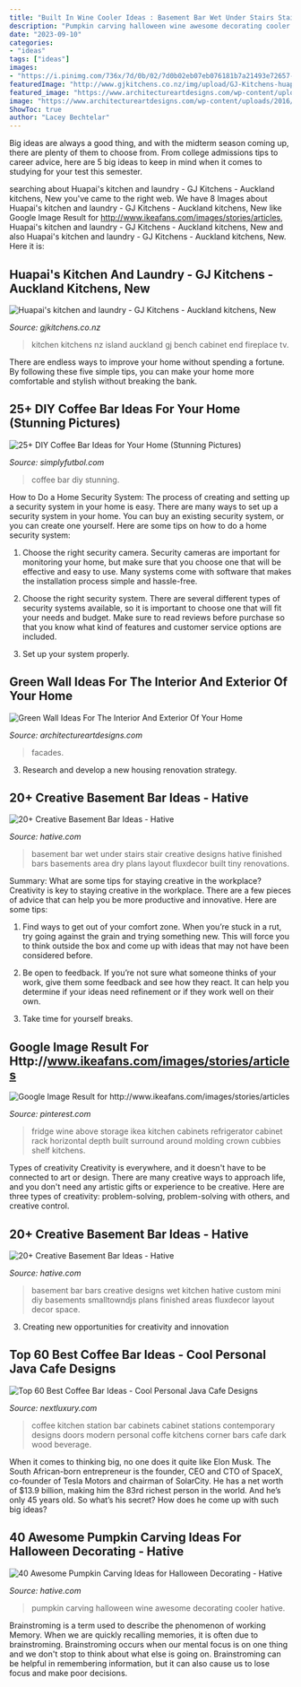 ```yaml
---
title: "Built In Wine Cooler Ideas : Basement Bar Wet Under Stairs Stair Creative Designs Hative Finished Bars Basements Area Dry Plans Layout Fluxdecor Built Tiny Renovations"
description: "Pumpkin carving halloween wine awesome decorating cooler hative"
date: "2023-09-10"
categories:
- "ideas"
tags: ["ideas"]
images:
- "https://i.pinimg.com/736x/7d/0b/02/7d0b02eb07eb076181b7a21493e72657--fridge-storage-wine-storage.jpg"
featuredImage: "http://www.gjkitchens.co.nz/img/upload/GJ-Kitchens-huapais-kitchen-photo4-20181017022428242.jpg"
featured_image: "https://www.architectureartdesigns.com/wp-content/uploads/2016/06/1-58.jpg"
image: "https://www.architectureartdesigns.com/wp-content/uploads/2016/06/1-58.jpg"
ShowToc: true
author: "Lacey Bechtelar"
---
```



Big ideas are always a good thing, and with the midterm season coming up, there are plenty of them to choose from. From college admissions tips to career advice, here are 5 big ideas to keep in mind when it comes to studying for your test this semester.

	

		
searching about Huapai&#039;s kitchen and laundry - GJ Kitchens - Auckland kitchens, New you've came to the right web. We have 8 Images about Huapai&#039;s kitchen and laundry - GJ Kitchens - Auckland kitchens, New like Google Image Result for http://www.ikeafans.com/images/stories/articles, Huapai&#039;s kitchen and laundry - GJ Kitchens - Auckland kitchens, New and also Huapai&#039;s kitchen and laundry - GJ Kitchens - Auckland kitchens, New. Here it is:
		
    
## Huapai&#039;s Kitchen And Laundry - GJ Kitchens - Auckland Kitchens, New

<img loading=lazy src="http://www.gjkitchens.co.nz/img/upload/GJ-Kitchens-huapais-kitchen-photo4-20181017022428242.jpg" onerror="this.onerror=null;this.src='https://tse3.mm.bing.net/th?id=OIP.ibwp3M4saA-e4YMdTea2LwHaE4&amp;pid=15.1';" alt="Huapai&#039;s kitchen and laundry - GJ Kitchens - Auckland kitchens, New">

_Source: gjkitchens.co.nz_

>kitchen kitchens nz island auckland gj bench cabinet end fireplace tv. 

	

There are endless ways to improve your home without spending a fortune. By following these five simple tips, you can make your home more comfortable and stylish without breaking the bank.

    
## 25+ DIY Coffee Bar Ideas For Your Home (Stunning Pictures)

<img loading=lazy src="http://simplyfutbol.com/wp-content/uploads/2017/04/word-image-7.jpeg" onerror="this.onerror=null;this.src='https://tse3.mm.bing.net/th?id=OIP.Bf6AL0NVuq_EEHGwCK9aKQHaJ4&amp;pid=15.1';" alt="25+ DIY Coffee Bar Ideas for Your Home (Stunning Pictures)">

_Source: simplyfutbol.com_

>coffee bar diy stunning. 

	

How to Do a Home Security System: The process of creating and setting up a security system in your home is easy.
There are many ways to set up a security system in your home. You can buy an existing security system, or you can create one yourself. Here are some tips on how to do a home security system:
1. Choose the right security camera. Security cameras are important for monitoring your home, but make sure that you choose one that will be effective and easy to use. Many systems come with software that makes the installation process simple and hassle-free.

2. Choose the right security system. There are several different types of security systems available, so it is important to choose one that will fit your needs and budget. Make sure to read reviews before purchase so that you know what kind of features and customer service options are included.

3. Set up your system properly.

    
## Green Wall Ideas For The Interior And Exterior Of Your Home

<img loading=lazy src="https://www.architectureartdesigns.com/wp-content/uploads/2016/06/1-58.jpg" onerror="this.onerror=null;this.src='https://tse2.mm.bing.net/th?id=OIP.QyO0IJ-fiO5BGdsqFS0GOAHaKe&amp;pid=15.1';" alt="Green Wall Ideas For The Interior And Exterior Of Your Home">

_Source: architectureartdesigns.com_

>facades. 

	

3. Research and develop a new housing renovation strategy.

    
## 20+ Creative Basement Bar Ideas - Hative

<img loading=lazy src="https://hative.com/wp-content/uploads/2014/05/basement-bar-ideas/2-small-under-stair-wet-bar.jpg" onerror="this.onerror=null;this.src='https://tse2.mm.bing.net/th?id=OIP.ZcuxemJXztmIPJZ1R7nFdQHaFj&amp;pid=15.1';" alt="20+ Creative Basement Bar Ideas - Hative">

_Source: hative.com_

>basement bar wet under stairs stair creative designs hative finished bars basements area dry plans layout fluxdecor built tiny renovations. 

	

Summary: What are some tips for staying creative in the workplace?
Creativity is key to staying creative in the workplace. There are a few pieces of advice that can help you be more productive and innovative. Here are some tips:
1. Find ways to get out of your comfort zone. When you’re stuck in a rut, try going against the grain and trying something new. This will force you to think outside the box and come up with ideas that may not have been considered before.

2. Be open to feedback. If you’re not sure what someone thinks of your work, give them some feedback and see how they react. It can help you determine if your ideas need refinement or if they work well on their own.

3. Take time for yourself breaks.

    
## Google Image Result For Http://www.ikeafans.com/images/stories/articles

<img loading=lazy src="https://i.pinimg.com/736x/7d/0b/02/7d0b02eb07eb076181b7a21493e72657--fridge-storage-wine-storage.jpg" onerror="this.onerror=null;this.src='https://tse1.mm.bing.net/th?id=OIP.hJ-vWHI6FgwfXEcYFM3JYAHaJ4&amp;pid=15.1';" alt="Google Image Result for http://www.ikeafans.com/images/stories/articles">

_Source: pinterest.com_

>fridge wine above storage ikea kitchen cabinets refrigerator cabinet rack horizontal depth built surround around molding crown cubbies shelf kitchens. 

	

Types of creativity
Creativity is everywhere, and it doesn't have to be connected to art or design. There are many creative ways to approach life, and you don't need any artistic gifts or experience to be creative. Here are three types of creativity: problem-solving, problem-solving with others, and creative control.

    
## 20+ Creative Basement Bar Ideas - Hative

<img loading=lazy src="https://hative.com/wp-content/uploads/2014/05/basement-bar-ideas/9-small-basement-bar.jpg" onerror="this.onerror=null;this.src='https://tse3.mm.bing.net/th?id=OIP.19PZjY44M4N9-LOTKxJ0WwHaLH&amp;pid=15.1';" alt="20+ Creative Basement Bar Ideas - Hative">

_Source: hative.com_

>basement bar bars creative designs wet kitchen hative custom mini diy basements smalltowndjs plans finished areas fluxdecor layout decor space. 

	

3. Creating new opportunities for creativity and innovation 

    
## Top 60 Best Coffee Bar Ideas - Cool Personal Java Cafe Designs

<img loading=lazy src="http://nextluxury.com/wp-content/uploads/dark-stained-wood-cabinets-in-home-coffee-bar.jpeg" onerror="this.onerror=null;this.src='https://tse4.mm.bing.net/th?id=OIP.V_0_zASkUPcW4yLMsO3vagAAAA&amp;pid=15.1';" alt="Top 60 Best Coffee Bar Ideas - Cool Personal Java Cafe Designs">

_Source: nextluxury.com_

>coffee kitchen station bar cabinets cabinet stations contemporary designs doors modern personal coffe kitchens corner bars cafe dark wood beverage. 

	

When it comes to thinking big, no one does it quite like Elon Musk. The South African-born entrepreneur is the founder, CEO and CTO of SpaceX, co-founder of Tesla Motors and chairman of SolarCity. He has a net worth of $13.9 billion, making him the 83rd richest person in the world. And he’s only 45 years old. So what’s his secret? How does he come up with such big ideas?

    
## 40 Awesome Pumpkin Carving Ideas For Halloween Decorating - Hative

<img loading=lazy src="https://hative.com/wp-content/uploads/2014/10/pumpkin-carving-ideas/30-wine-cooler-pumpkin.jpg" onerror="this.onerror=null;this.src='https://tse4.mm.bing.net/th?id=OIP.8FEsfgfBW_9Kq2kfCDJ__AHaLr&amp;pid=15.1';" alt="40 Awesome Pumpkin Carving Ideas for Halloween Decorating - Hative">

_Source: hative.com_

>pumpkin carving halloween wine awesome decorating cooler hative. 

	

Brainstroming is a term used to describe the phenomenon of working Memory. When we are quickly recalling memories, it is often due to brainstroming. Brainstroming occurs when our mental focus is on one thing and we don't stop to think about what else is going on. Brainstroming can be helpful in remembering information, but it can also cause us to lose focus and make poor decisions.

